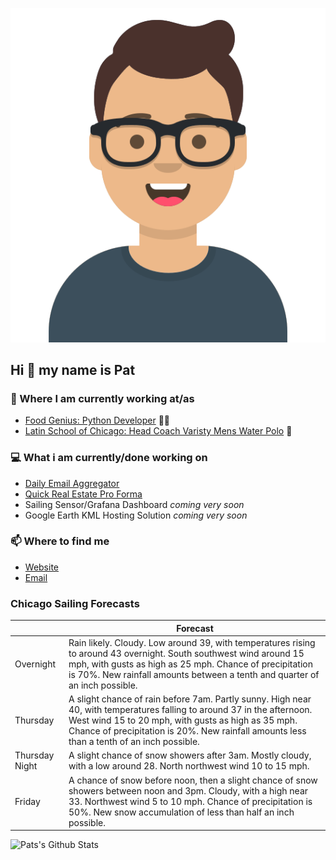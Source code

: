 [![Social banner for p-j-falconer](https://raw.githubusercontent.com/P-J-FALCONER/P-J-FALCONER/master/assets/avataaars.svg)](https://patfalconer.com/)
## Hi :wave: my name is Pat

### 💼 Where I am currently working at/as
- [Food Genius: Python Developer](https://getfoodgenius.com/) 🍔🐍
- [Latin School of Chicago: Head Coach Varisty Mens Water Polo](https://www.latinschool.org/) 🤽


### 💻 What i am currently/done working on
 - [Daily Email Aggregator](https://github.com/P-J-FALCONER/dott_daily_mail)
 - [Quick Real Estate Pro Forma](https://github.com/P-J-FALCONER/henry)
 - Sailing Sensor/Grafana Dashboard *coming very soon*
 - Google Earth KML Hosting Solution *coming very soon*

### 📫 Where to find me
 - [Website](https://patfalconer.com/)
 - [Email](mailto:patrick.j.falconer@gmail.com)


### Chicago Sailing Forecasts
|   | Forecast  |
|---|---|
| Overnight | Rain likely. Cloudy. Low around 39, with temperatures rising to around 43 overnight. South southwest wind around 15 mph, with gusts as high as 25 mph. Chance of precipitation is 70%. New rainfall amounts between a tenth and quarter of an inch possible. |
| Thursday | A slight chance of rain before 7am. Partly sunny. High near 40, with temperatures falling to around 37 in the afternoon. West wind 15 to 20 mph, with gusts as high as 35 mph. Chance of precipitation is 20%. New rainfall amounts less than a tenth of an inch possible. |
| Thursday Night | A slight chance of snow showers after 3am. Mostly cloudy, with a low around 28. North northwest wind 10 to 15 mph. |
| Friday | A chance of snow before noon, then a slight chance of snow showers between noon and 3pm. Cloudy, with a high near 33. Northwest wind 5 to 10 mph. Chance of precipitation is 50%. New snow accumulation of less than half an inch possible. |

![Pats's Github Stats](https://github-readme-stats.vercel.app/api?username=p-j-falconer&show_icons=true&theme=radical)
